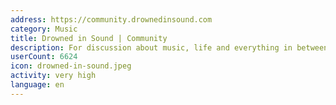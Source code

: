 ```yaml
---
address: https://community.drownedinsound.com
category: Music
title: Drowned in Sound | Community
description: For discussion about music, life and everything in between.
userCount: 6624
icon: drowned-in-sound.jpeg
activity: very high
language: en
---
```

